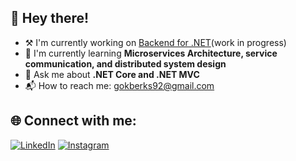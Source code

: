 ## 👋 Hey there! 

- ⚒️ I'm currently working on [Backend for .NET](https://www.arkabahcemiz.com.tr)(work in progress)
- 🌱 I'm currently learning **Microservices Architecture, service communication, and distributed system design**
- 💬 Ask me about **.NET Core and .NET MVC**
- 📬 How to reach me: [gokberks92@gmail.com](mailto:gokberks92@gmail.com)

## 🌐 Connect with me:
[![LinkedIn](https://img.shields.io/badge/LinkedIn-0077B5?style=for-the-badge&logo=linkedin&logoColor=white)](https://www.linkedin.com/in/gokberk-seckin/)
[![Instagram](https://img.shields.io/badge/Instagram-E4405F?style=for-the-badge&logo=instagram&logoColor=white)](https://instagram.com/gokiseckin)


